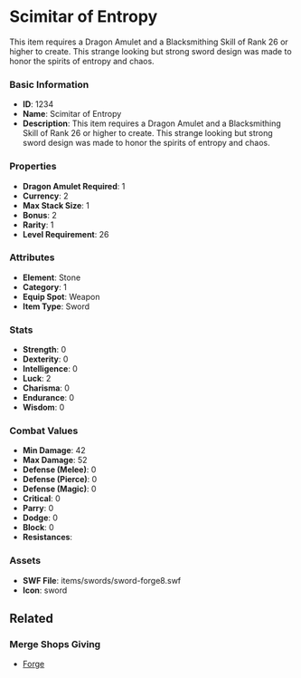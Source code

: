 # Scimitar of Entropy

This item requires a Dragon Amulet and a Blacksmithing Skill of Rank 26 or higher to create. This strange looking but strong sword design was made to honor the spirits of entropy and chaos. 

### Basic Information

- **ID**: 1234
- **Name**: Scimitar of Entropy
- **Description**: This item requires a Dragon Amulet and a Blacksmithing Skill of Rank 26 or higher to create. This strange looking but strong sword design was made to honor the spirits of entropy and chaos. 

### Properties

- **Dragon Amulet Required**: 1
- **Currency**: 2
- **Max Stack Size**: 1
- **Bonus**: 2
- **Rarity**: 1
- **Level Requirement**: 26

### Attributes

- **Element**: Stone
- **Category**: 1
- **Equip Spot**: Weapon
- **Item Type**: Sword

### Stats

- **Strength**: 0
- **Dexterity**: 0
- **Intelligence**: 0
- **Luck**: 2
- **Charisma**: 0
- **Endurance**: 0
- **Wisdom**: 0

### Combat Values

- **Min Damage**: 42
- **Max Damage**: 52
- **Defense (Melee)**: 0
- **Defense (Pierce)**: 0
- **Defense (Magic)**: 0
- **Critical**: 0
- **Parry**: 0
- **Dodge**: 0
- **Block**: 0
- **Resistances**: 

### Assets

- **SWF File**: items/swords/sword-forge8.swf
- **Icon**: sword

## Related

### Merge Shops Giving

- [Forge](../merge-shops/32-forge.md)

